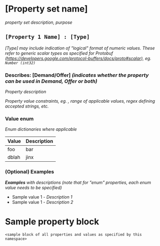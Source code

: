# [Property set name]
_property set description, purpose_

## `[Property 1 Name] : [Type]`

_[Type] may include indication of "logical" format of numeric values. These refer to generic scalar types as specified for Protobuf (https://developers.google.com/protocol-buffers/docs/proto#scalar), eg. `Number (int32)`_

### Describes: [Demand/Offer] _(indicates whether the property can be used in Demand, Offer or both)_

_Property description_

_Property value constraints, eg. , range of applicable values, regex defining accepted strings, etc._

### Value enum
_Enum dictionaries where applicable_

| Value | Description |
| ----- | ----------- |
| foo   | bar         |
| dblah | jinx        |


### (Optional) **Examples**

_**Examples** with descriptions (note that for "enum" properties, each enum value needs to be specified)_

* Sample value 1 - _Description 1_
* Sample value 1 - _Description 2_
  

# Sample property block
```
<sample block of all properties and values as specified by this namespace>
```

